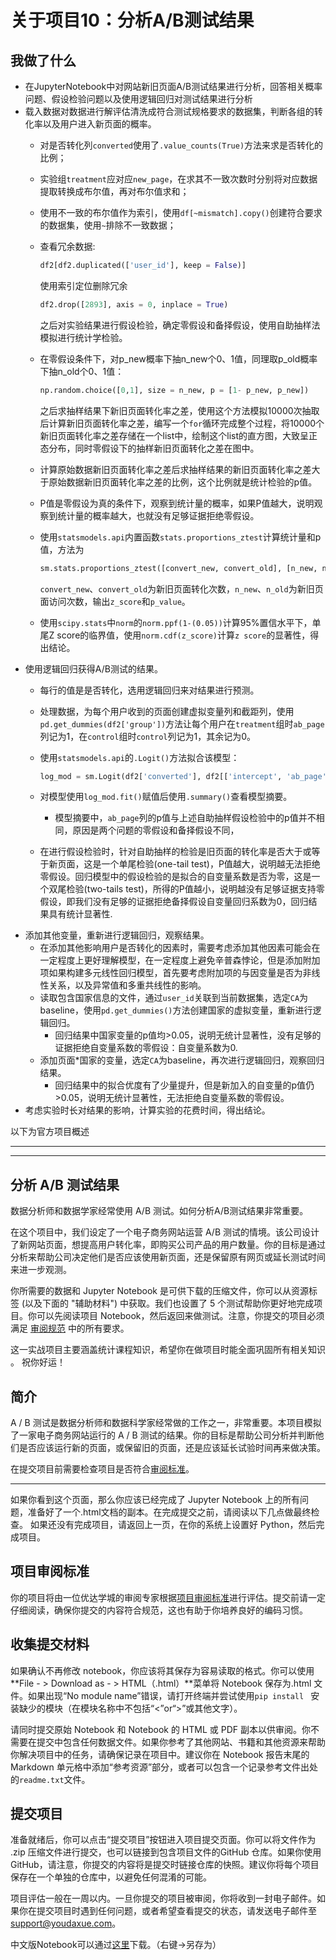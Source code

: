 # 关于项目10：分析A/B测试结果

## 我做了什么

* 在JupyterNotebook中对网站新旧页面A/B测试结果进行分析，回答相关概率问题、假设检验问题以及使用逻辑回归对测试结果进行分析
* 载入数据对数据进行解评估清洗成符合测试规格要求的数据集，判断各组的转化率以及用户进入新页面的概率。 
  * 对是否转化列`converted`使用了`.value_counts(True)`方法来求是否转化的比例；  
  
  * 实验组`treatment`应对应`new_page`，在求其不一致次数时分别将对应数据提取转换成布尔值，再对布尔值求和；  
  
  * 使用不一致的布尔值作为索引，使用`df[~mismatch].copy()`创建符合要求的数据集，使用`~`排除不一致数据；  
  
  * 查看冗余数据:
  
    ```python
    df2[df2.duplicated(['user_id'], keep = False)]
    ```
  
    使用索引定位删除冗余
  
    ```python
    df2.drop([2893], axis = 0, inplace = True)
    ```
  
    之后对实验结果进行假设检验，确定零假设和备择假设，使用自助抽样法模拟进行统计学检验。
  
  * 在零假设条件下，对p_new概率下抽n_new个0、1值，同理取p_old概率下抽n_old个0、1值：
  
    ```python
    np.random.choice([0,1], size = n_new, p = [1- p_new, p_new])
    ```
  
    之后求抽样结果下新旧页面转化率之差，使用这个方法模拟10000次抽取后计算新旧页面转化率之差，编写一个`for`循环完成整个过程，将10000个新旧页面转化率之差存储在一个list中，绘制这个list的直方图，大致呈正态分布，同时零假设下的抽样新旧页面转化之差在图中。
  
  * 计算原始数据新旧页面转化率之差后求抽样结果的新旧页面转化率之差大于原始数据新旧页面转化率之差的比例，这个比例就是统计检验的p值。
  
  * P值是零假设为真的条件下，观察到统计量的概率，如果P值越大，说明观察到统计量的概率越大，也就没有足够证据拒绝零假设。
  
  * 使用`statsmodels.api`内置函数`stats.proportions_ztest`计算统计量和p值，方法为
  
    ```python
    sm.stats.proportions_ztest([convert_new, convert_old], [n_new, n_old], alternative='larger')
    ```
  
    `convert_new`、`convert_old`为新旧页面转化次数，`n_new`、`n_old`为新旧页面访问次数，输出`z_score`和`p_value`。
  
  * 使用`scipy.stats`中`norm`的`norm.ppf(1-(0.05))`计算95%置信水平下，单尾Z score的临界值，使用`norm.cdf(z_score)`计算`z score`的显著性，得出结论。
* 使用逻辑回归获得A/B测试的结果。
  * 每行的值是是否转化，选用逻辑回归来对结果进行预测。
  
  * 处理数据，为每个用户收到的页面创建虚拟变量列和截距列，使用`pd.get_dummies(df2['group'])`方法让每个用户在`treatment`组时`ab_page`列记为1，在`control`组时`control`列记为1，其余记为0。
  
  * 使用`statsmodels.api`的`.Logit()`方法拟合该模型：
  
    ```python
    log_mod = sm.Logit(df2['converted'], df2[['intercept', 'ab_page']])
    ```
  
  * 对模型使用`log_mod.fit()`赋值后使用`.summary()`查看模型摘要。
    
    * 模型摘要中，`ab_page`列的p值与上述自助抽样假设检验中的p值并不相同，原因是两个问题的零假设和备择假设不同，
    
  * 在进行假设检验时，针对自助抽样的检验是旧页面的转化率是否大于或等于新页面，这是一个单尾检验(one-tail test)，P值越大，说明越无法拒绝零假设。回归模型中的假设检验的是拟合的自变量系数是否为零，这是一个双尾检验(two-tails test)，所得的P值越小，说明越没有足够证据支持零假设，即我们没有足够的证据拒绝备择假设自变量回归系数为0，回归结果具有统计显著性.
* 添加其他变量，重新进行逻辑回归，观察结果。
  * 在添加其他影响用户是否转化的因素时，需要考虑添加其他因素可能会在一定程度上更好理解模型，在一定程度上避免辛普森悖论，但是添加附加项如果构建多元线性回归模型，首先要考虑附加项的与因变量是否为非线性关系，以及异常值和多重共线性的影响。
  * 读取包含国家信息的文件，通过`user_id`关联到当前数据集，选定`CA`为baseline，使用`pd.get_dummies()`方法创建国家的虚拟变量，重新进行逻辑回归。
    * 回归结果中国家变量的p值均>0.05，说明无统计显著性，没有足够的证据拒绝自变量系数的零假设：自变量系数为0.
  * 添加页面*国家的变量，选定`CA`为baseline，再次进行逻辑回归，观察回归结果。
    * 回归结果中的拟合优度有了少量提升，但是新加入的自变量的p值仍>0.05，说明无统计显著性，无法拒绝自变量系数的零假设。
* 考虑实验时长对结果的影响，计算实验的花费时间，得出结论。



以下为官方项目概述

---

---

## 分析 A/B 测试结果

数据分析师和数据学家经常使用 A/B 测试。如何分析A/B测试结果非常重要。

在这个项目中，我们设定了一个电子商务网站运营 A/B 测试的情境。该公司设计了新网站页面，想提高用户转化率，即购买公司产品的用户数量。你的目标是通过分析来帮助公司决定他们是否应该使用新页面，还是保留原有网页或延长测试时间来进一步观测。

你所需要的数据和 Jupyter Notebook 是可供下载的压缩文件，你可以从资源标签 (以及下面的 "辅助材料") 中获取。我们也设置了 5 个测试帮助你更好地完成项目。你可以先阅读项目 Notebook，然后返回来做测试。注意，你提交的项目必须满足 [审阅规范](https://review.udacity.com/#!/rubrics/1331/view) 中的所有要求。

这一实战项目主要涵盖统计课程知识，希望你在做项目时能全面巩固所有相关知识 。 祝你好运！

## 简介

A / B 测试是数据分析师和数据科学家经常做的工作之一，非常重要。本项目模拟了一家电子商务网站运行的 A / B 测试的结果。你的目标是帮助公司分析并判断他们是否应该运行新的页面，或保留旧的页面，还是应该延长试验时间再来做决策。

在提交项目前需要检查项目是否符合[审阅标准](https://review.udacity.com/#!/rubrics/1331/view)。

------

如果你看到这个页面，那么你应该已经完成了 Jupyter Notebook 上的所有问题，准备好了一个.html文档的副本。在完成提交之前，请阅读以下几点做最终检查。 如果还没有完成项目，请返回上一页，在你的系统上设置好 Python，然后完成项目。

## 项目审阅标准

你的项目将由一位优达学城的审阅专家根据[项目审阅标准](https://review.udacity.com/#!/rubrics/1331/view)进行评估。提交前请一定仔细阅读，确保你提交的内容符合规范，这也有助于你培养良好的编码习惯。

## 收集提交材料

如果确认不再修改 notebook，你应该将其保存为容易读取的格式。你可以使用**File - > Download as - > HTML（.html）**菜单将 Notebook 保存为.html 文件。如果出现“No module name”错误，请打开终端并尝试使用`pip install ` 安装缺少的模块（在模块名称中不包括“<”or“>”或其他文字）。

请同时提交原始 Notebook 和 Notebook 的 HTML 或 PDF 副本以供审阅。你不需要在提交中包含任何数据文件。如果你参考了其他网站、书籍和其他资源来帮助你解决项目中的任务，请确保记录在项目中。建议你在 Notebook 报告末尾的 Markdown 单元格中添加“参考资源”部分，或者可以包含一个记录参考文件出处的`readme.txt`文件。

## 提交项目

准备就绪后，你可以点击“提交项目”按钮进入项目提交页面。你可以将文件作为 .zip 压缩文件进行提交，也可以链接到包含项目文件的GitHub 仓库。如果你使用 GitHub，请注意，你提交的内容将是提交时链接仓库的快照。建议你将每个项目保存在一个单独的仓库中，以避免任何混淆的可能。

项目评估一般在一周以内。一旦你提交的项目被审阅，你将收到一封电子邮件。如果你在提交项目时遇到任何问题，或者希望查看提交的状态，请发送电子邮件至 [support@youdaxue.com](mailto:support@youdaxue.com)。

中文版Notebook可以通过[这里](https://s3.amazonaws.com/video.udacity-data.com/topher/2018/April/5ae2df6a_analyze-ab-test-results-notebook-zh-0/analyze-ab-test-results-notebook-zh-0.ipynb)下载。（右键->另存为）
